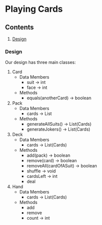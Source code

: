 # Playing Cards

## Contents
1. [Design](#Design)

### Design
Our design has three main classes:

1. Card
    * Data Members
       * suit -> int
       * face -> int
    * Methods
       * equals(anotherCard) -> boolean
2. Pack
    * Data Members
        * cards -> List
    * Methods
        * generateAllSuits() -> List(Cards)
        * generateJokers() -> List(Cards)
3. Deck
    * Data Members
        * cards -> List(Cards)
    * Methods
        * add(pack) -> boolean
        * remove(card) -> boolean
        * removeAll(cardOfASuit) -> boolean
        * shuffle -> void
        * cardsLeft -> int
        * deal
4. Hand
    * Data Members
      * cards -> List(Cards)
    * Methods
      * add
      * remove
      * count -> int
